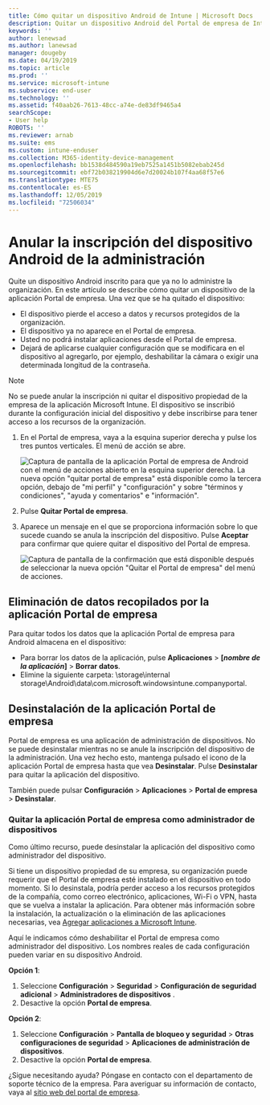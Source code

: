 ```yaml
---
title: Cómo quitar un dispositivo Android de Intune | Microsoft Docs
description: Quitar un dispositivo Android del Portal de empresa de Intune
keywords: ''
author: lenewsad
ms.author: lanewsad
manager: dougeby
ms.date: 04/19/2019
ms.topic: article
ms.prod: ''
ms.service: microsoft-intune
ms.subservice: end-user
ms.technology: ''
ms.assetid: f40aab26-7613-48cc-a74e-de83df9465a4
searchScope:
- User help
ROBOTS: ''
ms.reviewer: arnab
ms.suite: ems
ms.custom: intune-enduser
ms.collection: M365-identity-device-management
ms.openlocfilehash: bb1538d484590a19eb7525a1451b5082ebab245d
ms.sourcegitcommit: ebf72b038219904d6e7d20024b107f4aa68f57e6
ms.translationtype: MTE75
ms.contentlocale: es-ES
ms.lasthandoff: 12/05/2019
ms.locfileid: "72506034"
---
```

# <a name="unenroll-your-android-device-from-management"></a>Anular la inscripción del dispositivo Android de la administración  

Quite un dispositivo Android inscrito para que ya no lo administre la organización. En este artículo se describe cómo quitar un dispositivo de la aplicación Portal de empresa. Una vez que se ha quitado el dispositivo:  

* El dispositivo pierde el acceso a datos y recursos protegidos de la organización.
* El dispositivo ya no aparece en el Portal de empresa.
* Usted no podrá instalar aplicaciones desde el Portal de empresa.
* Dejará de aplicarse cualquier configuración que se modificara en el dispositivo al agregarlo, por ejemplo, deshabilitar la cámara o exigir una determinada longitud de la contraseña.  

> [!NOTE]
> No se puede anular la inscripción ni quitar el dispositivo propiedad de la empresa de la aplicación Microsoft Intune. El dispositivo se inscribió durante la configuración inicial del dispositivo y debe inscribirse para tener acceso a los recursos de la organización.  

1. En el Portal de empresa, vaya a la esquina superior derecha y pulse los tres puntos verticales. El menú de acción se abre.

   ![Captura de pantalla de la aplicación Portal de empresa de Android con el menú de acciones abierto en la esquina superior derecha. La nueva opción "quitar portal de empresa" está disponible como la tercera opción, debajo de "mi perfil" y "configuración" y sobre "términos y condiciones", "ayuda y comentarios" e "información".](./media/android_remove_cp_menu_action_after_1705.png)

2. Pulse **Quitar Portal de empresa**.  

3. Aparece un mensaje en el que se proporciona información sobre lo que sucede cuando se anula la inscripción del dispositivo. Pulse **Aceptar** para confirmar que quiere quitar el dispositivo del Portal de empresa.

   ![Captura de pantalla de la confirmación que está disponible después de seleccionar la nueva opción "Quitar el Portal de empresa" del menú de acciones.](./media/android_remove_cp_menu_confirmation_after_1705.png)

## <a name="remove-data-collected-by-the-company-portal-app"></a>Eliminación de datos recopilados por la aplicación Portal de empresa  

Para quitar todos los datos que la aplicación Portal de empresa para Android almacena en el dispositivo:

- Para borrar los datos de la aplicación, pulse **Aplicaciones** > **[*nombre de la aplicación*]**  > **Borrar datos**.
- Elimine la siguiente carpeta: \storage\internal storage\Android\data\com.microsoft.windowsintune.companyportal.

## <a name="uninstall-the-company-portal-app"></a>Desinstalación de la aplicación Portal de empresa

Portal de empresa es una aplicación de administración de dispositivos. No se puede desinstalar mientras no se anule la inscripción del dispositivo de la administración. Una vez hecho esto, mantenga pulsado el icono de la aplicación Portal de empresa hasta que vea **Desinstalar**. Pulse **Desinstalar** para quitar la aplicación del dispositivo.  

También puede pulsar **Configuración** > **Aplicaciones** > **Portal de empresa** > **Desinstalar**.  

### <a name="remove-the-company-portal-app-as-a-device-administrator"></a>Quitar la aplicación Portal de empresa como administrador de dispositivos

Como último recurso, puede desinstalar la aplicación del dispositivo como administrador del dispositivo.  

Si tiene un dispositivo propiedad de su empresa, su organización puede requerir que el Portal de empresa esté instalado en el dispositivo en todo momento. Si lo desinstala, podría perder acceso a los recursos protegidos de la compañía, como correo electrónico, aplicaciones, Wi-Fi o VPN, hasta que se vuelva a instalar la aplicación. Para obtener más información sobre la instalación, la actualización o la eliminación de las aplicaciones necesarias, vea [Agregar aplicaciones a Microsoft Intune](/intune/apps/apps-add#apps-that-are-added-automatically-by-intune).

Aquí le indicamos cómo deshabilitar el Portal de empresa como administrador del dispositivo. Los nombres reales de cada configuración pueden variar en su dispositivo Android.  

**Opción 1**:  

1. Seleccione **Configuración** > **Seguridad** > **Configuración de seguridad adicional** > **Administradores de dispositivos** .  
2. Desactive la opción **Portal de empresa**.  

**Opción 2**:

1. Seleccione **Configuración** > **Pantalla de bloqueo y seguridad** > **Otras configuraciones de seguridad** > **Aplicaciones de administración de dispositivos**.
2. Desactive la opción **Portal de empresa**.

¿Sigue necesitando ayuda? Póngase en contacto con el departamento de soporte técnico de la empresa. Para averiguar su información de contacto, vaya al [sitio web del portal de empresa](https://go.microsoft.com/fwlink/?linkid=2010980).
